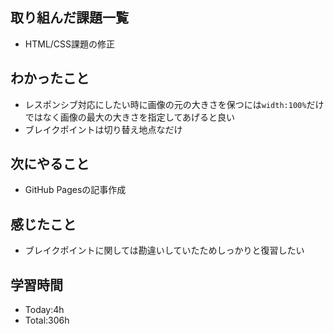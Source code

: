## 取り組んだ課題一覧
- HTML/CSS課題の修正
  
## わかったこと
- レスポンシブ対応にしたい時に画像の元の大きさを保つには`width:100%`だけではなく画像の最大の大きさを指定してあげると良い
- ブレイクポイントは切り替え地点なだけ
  
## 次にやること
- GitHub Pagesの記事作成
  
## 感じたこと
- ブレイクポイントに関しては勘違いしていたためしっかりと復習したい

## 学習時間
- Today:4h
- Total:306h
